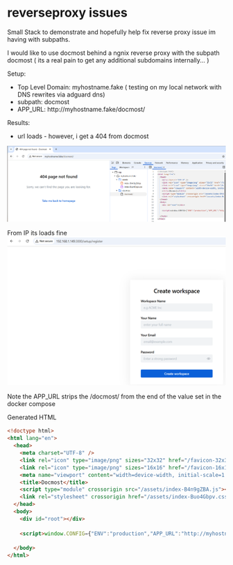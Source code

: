 # reverseproxy issues

Small Stack to demonstrate and hopefully help fix reverse proxy issue im having with subpaths.

I would like to use docmost behind a ngnix reverse proxy with the subpath docmost ( its a real pain to get any additional subdomains internally... )

Setup:

- Top Level Domain: myhostname.fake ( testing on my local network with DNS rewrites via adguard dns)
- subpath: docmost
- <div>APP_URL: http://myhostname.fake/docmost/</div>

Results:

- url loads - however, i get a 404 from docmost

[![image.png](https://github.com/securenotebook/testdocmostreverseproxy/blob/main/docmost404.png)](https://github.com/securenotebook/testdocmostreverseproxy/blob/main/docmost404.png)

From IP its loads fine
[![image.png](https://github.com/securenotebook/testdocmostreverseproxy/blob/main/docmostip.png)](https://github.com/securenotebook/testdocmostreverseproxy/blob/main/docmostip.png)

Note the APP\_URL strips the /docmost/ from the end of the value set in the docker compose


Generated HTML

```html
<!doctype html>
<html lang="en">
  <head>
    <meta charset="UTF-8" />
    <link rel="icon" type="image/png" sizes="32x32" href="/favicon-32x32.png">
    <link rel="icon" type="image/png" sizes="16x16" href="/favicon-16x16.png">
    <meta name="viewport" content="width=device-width, initial-scale=1.0" />
    <title>Docmost</title>
    <script type="module" crossorigin src="/assets/index-B4n9gZBA.js"></script>
    <link rel="stylesheet" crossorigin href="/assets/index-Buo4Gbpv.css">
  </head>
  <body>
    <div id="root"></div>

    <script>window.CONFIG={"ENV":"production","APP_URL":"http://myhostname.fake","CLOUD":false,"FILE_UPLOAD_SIZE_LIMIT":"50mb"};</script>

  </body>
</html>
```